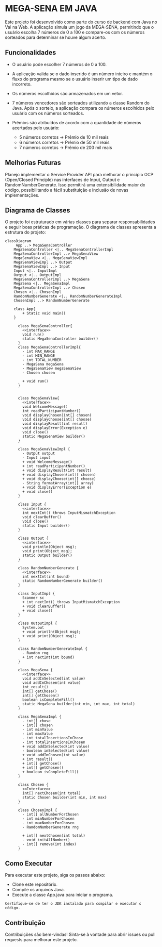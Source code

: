 # MEGA-SENA EM JAVA

Este projeto foi desenvolvido como parte do curso de backend com Java no Vai na Web. A aplicação simula um jogo da MEGA-SENA, permitindo que o usuário escolha 7 números de 0 a 100 e compare-os com os números sorteados para determinar se houve algum acerto.

## Funcionalidades

- O usuário pode escolher 7 números de 0 a 100.

- A aplicação valida se o dado inserido é um número inteiro e mantém o fluxo do programa mesmo se o usuário inserir um tipo de dado incorreto.

- Os números escolhidos são armazenados em um vetor.
- 7 números vencedores são sorteados utilizando a classe Random do Java.
Após o sorteio, a aplicação compara os números escolhidos pelo usuário com os números sorteados.
- Prêmios são atribuídos de acordo com a quantidade de números acertados pelo usuário:
  - 5 números corretos → Prêmio de 10 mil reais
  - 6 números corretos → Prêmio de 50 mil reais
  - 7 números corretos → Prêmio de 200 mil reais

## Melhorias Futuras
Planejo implementar o Service Provider API para melhorar o princípio OCP (Open/Closed Principle) nas interfaces de Input, Output e RandomNumberGenerate. Isso permitirá uma extensibilidade maior do código, possibilitando a fácil substituição e inclusão de novas implementações.

## Diagrama de Classes

O projeto foi estruturado em várias classes para separar responsabilidades e seguir boas práticas de programação. O diagrama de classes apresenta a estrutura do projeto:

```mermaid
classDiagram
     App ..> MegaSenaController
    MegaSenaController <|.. MegaSenaControllerImpl
    MegaSenaControllerImpl ..> MegaSenaView
    MegaSenaView <|.. MegaSenaViewImpl
    MegaSenaViewImpl ..> Output
    MegaSenaViewImpl ..> Input
    Input <|.. InputImpl
    Output <|.. OutputImpl
    MegaSenaControllerImpl ..> MegaSena
    MegaSena <|.. MegaSenaImpl
    MegaSenaControllerImpl ..> Chosen
    Chosen <|.. ChosenImpl
    RandomNumberGenerate <|.. RandomNumberGenerateImpl
    ChosenImpl ..> RandomNumberGenerate
    
    class App{
        + Static void main()
    }

      class MegaSenaController{
        <<interface>>
        void run()
        static MegaSenaController builder()
      }
      class MegaSenaControllerImpl{
        - int MAX_RANGE
        - int MIN_RANGE
        - int TOTAL_NUMBER
        - MegaSena megaSena
        - MegaSenaView megaSenaView
        - Chosen chosen

        + void run()
      }

    
      class MegaSenaView{
        <<interface>>
        void WelcomeMessage()
        int readParticipantNumber()
        void displayChosen(int[] chosen)
        void displayChoose(int[] choose)
        void displayResult(int result)
        void displayError(Exception e)
        void close()
        static MegaSenaView builder()
      }

      class MegaSenaViewImpl {
        - Output output
        - Input input
        + void WelcomeMessage()
        + int readParticipantNumber()
        + void displayResult(int result)
        + void displayChosen(int[] chosen)
        + void displayChoose(int[] choose)
        - String formatArray(int[] array)
        + void displayError(Exception e)
        + void close()
      }

      class Input {
        <<interface>>
        int nextInt() throws InputMismatchException
        void clearBuffer()
        void close()
        static Input builder()
      }

      class Output {
        <<interface>>
        void println(Object msg);
        void print(Object msg);
        static Output builder()
      }

      class RandomNumberGenerate {
        <<interface>>
        int nextInt(int bound)
        static RandomNumberGenerate builder()
      }

      class InputImpl {
        Scanner sc
        + int nextInt() throws InputMismatchException
        + void clearBuffer()
        + void close()
      }

      class OutputImpl {
        System.out
        + void println(Object msg);
        + void print(Object msg);
      }

      class RandomNumberGenerateImpl {
        - Random rng
        + int nextInt(int bound)
      }
    
      class MegaSena {
        <<interface>>
        void addInSelected(int value)
        void addInChosen(int value)
        int result()
        int[] getChose()
        int[] getChosen()
        boolean isCompleteFill()
        static MegaSena builder(int min, int max, int total)
      }

      class MegaSenaImpl {
        - int[] chose
        - int[] chosen
        - int minValue
        - int maxValue
        - int totalInsertionsInChose
        - int totalInsertionsInChosen
        + void addInSelected(int value)
        - boolean inSelected(int value)
        + void addInChosen(int value)
        + int result()
        + int[] getChose()
        + int[] getChosen()
        + boolean isCompleteFill()
      }

      class Chosen {
        <<Interface>>
        int[] nextChosen(int total)
        static Chosen builder(int min, int max)
      }

      class ChosenImpl {
        - int[] allNumberForChosen
        - int minNumberForChosen
        - int maxNumberForChosen
        - RandomNumberGenerate rng

        + int[] nextChosen(int total)
        - void initAllNumber()
        - int[] remove(int index)
      }

```

## Como Executar
Para executar este projeto, siga os passos abaixo:

- Clone este repositório.
- Compile os arquivos Java.
- Execute a classe App.java para iniciar o programa.

``Certifique-se de ter o JDK instalado para compilar e executar o código.``

## Contribuição
Contribuições são bem-vindas! Sinta-se à vontade para abrir issues ou pull requests para melhorar este projeto.
